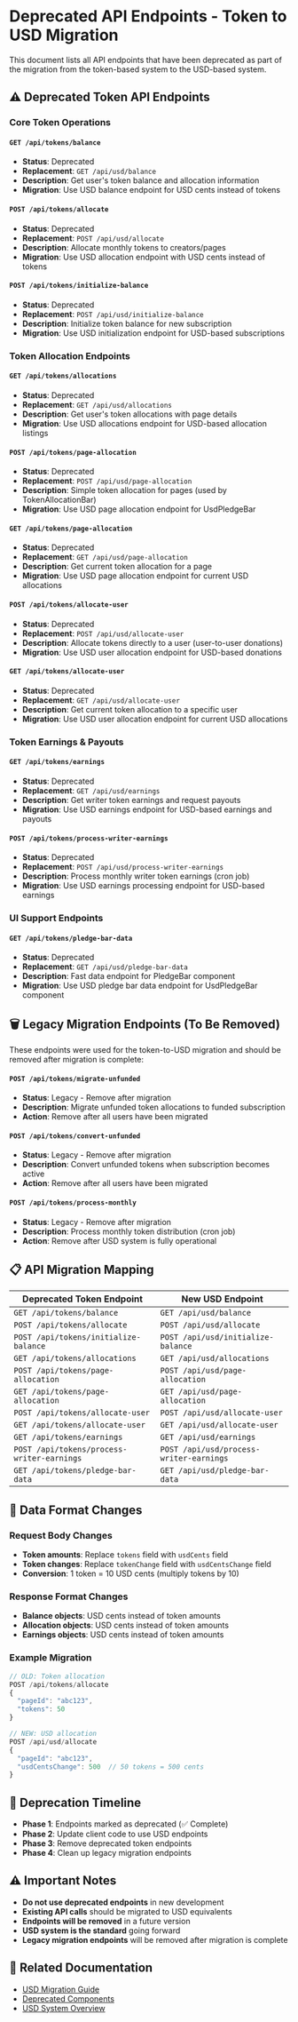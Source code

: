 # Deprecated API Endpoints - Token to USD Migration

This document lists all API endpoints that have been deprecated as part of the migration from the token-based system to the USD-based system.

## ⚠️ Deprecated Token API Endpoints

### Core Token Operations

#### `GET /api/tokens/balance`
- **Status**: Deprecated
- **Replacement**: `GET /api/usd/balance`
- **Description**: Get user's token balance and allocation information
- **Migration**: Use USD balance endpoint for USD cents instead of tokens

#### `POST /api/tokens/allocate`
- **Status**: Deprecated
- **Replacement**: `POST /api/usd/allocate`
- **Description**: Allocate monthly tokens to creators/pages
- **Migration**: Use USD allocation endpoint with USD cents instead of tokens

#### `POST /api/tokens/initialize-balance`
- **Status**: Deprecated
- **Replacement**: `POST /api/usd/initialize-balance`
- **Description**: Initialize token balance for new subscription
- **Migration**: Use USD initialization endpoint for USD-based subscriptions

### Token Allocation Endpoints

#### `GET /api/tokens/allocations`
- **Status**: Deprecated
- **Replacement**: `GET /api/usd/allocations`
- **Description**: Get user's token allocations with page details
- **Migration**: Use USD allocations endpoint for USD-based allocation listings

#### `POST /api/tokens/page-allocation`
- **Status**: Deprecated
- **Replacement**: `POST /api/usd/page-allocation`
- **Description**: Simple token allocation for pages (used by TokenAllocationBar)
- **Migration**: Use USD page allocation endpoint for UsdPledgeBar

#### `GET /api/tokens/page-allocation`
- **Status**: Deprecated
- **Replacement**: `GET /api/usd/page-allocation`
- **Description**: Get current token allocation for a page
- **Migration**: Use USD page allocation endpoint for current USD allocations

#### `POST /api/tokens/allocate-user`
- **Status**: Deprecated
- **Replacement**: `POST /api/usd/allocate-user`
- **Description**: Allocate tokens directly to a user (user-to-user donations)
- **Migration**: Use USD user allocation endpoint for USD-based donations

#### `GET /api/tokens/allocate-user`
- **Status**: Deprecated
- **Replacement**: `GET /api/usd/allocate-user`
- **Description**: Get current token allocation to a specific user
- **Migration**: Use USD user allocation endpoint for current USD allocations

### Token Earnings & Payouts

#### `GET /api/tokens/earnings`
- **Status**: Deprecated
- **Replacement**: `GET /api/usd/earnings`
- **Description**: Get writer token earnings and request payouts
- **Migration**: Use USD earnings endpoint for USD-based earnings and payouts

#### `POST /api/tokens/process-writer-earnings`
- **Status**: Deprecated
- **Replacement**: `POST /api/usd/process-writer-earnings`
- **Description**: Process monthly writer token earnings (cron job)
- **Migration**: Use USD earnings processing endpoint for USD-based earnings

### UI Support Endpoints

#### `GET /api/tokens/pledge-bar-data`
- **Status**: Deprecated
- **Replacement**: `GET /api/usd/pledge-bar-data`
- **Description**: Fast data endpoint for PledgeBar component
- **Migration**: Use USD pledge bar data endpoint for UsdPledgeBar component

## 🗑️ Legacy Migration Endpoints (To Be Removed)

These endpoints were used for the token-to-USD migration and should be removed after migration is complete:

#### `POST /api/tokens/migrate-unfunded`
- **Status**: Legacy - Remove after migration
- **Description**: Migrate unfunded token allocations to funded subscription
- **Action**: Remove after all users have been migrated

#### `POST /api/tokens/convert-unfunded`
- **Status**: Legacy - Remove after migration
- **Description**: Convert unfunded tokens when subscription becomes active
- **Action**: Remove after all users have been migrated

#### `POST /api/tokens/process-monthly`
- **Status**: Legacy - Remove after migration
- **Description**: Process monthly token distribution (cron job)
- **Action**: Remove after USD system is fully operational

## 📋 API Migration Mapping

| Deprecated Token Endpoint | New USD Endpoint |
|---------------------------|------------------|
| `GET /api/tokens/balance` | `GET /api/usd/balance` |
| `POST /api/tokens/allocate` | `POST /api/usd/allocate` |
| `POST /api/tokens/initialize-balance` | `POST /api/usd/initialize-balance` |
| `GET /api/tokens/allocations` | `GET /api/usd/allocations` |
| `POST /api/tokens/page-allocation` | `POST /api/usd/page-allocation` |
| `GET /api/tokens/page-allocation` | `GET /api/usd/page-allocation` |
| `POST /api/tokens/allocate-user` | `POST /api/usd/allocate-user` |
| `GET /api/tokens/allocate-user` | `GET /api/usd/allocate-user` |
| `GET /api/tokens/earnings` | `GET /api/usd/earnings` |
| `POST /api/tokens/process-writer-earnings` | `POST /api/usd/process-writer-earnings` |
| `GET /api/tokens/pledge-bar-data` | `GET /api/usd/pledge-bar-data` |

## 🔄 Data Format Changes

### Request Body Changes
- **Token amounts**: Replace `tokens` field with `usdCents` field
- **Token changes**: Replace `tokenChange` field with `usdCentsChange` field
- **Conversion**: 1 token = 10 USD cents (multiply tokens by 10)

### Response Format Changes
- **Balance objects**: USD cents instead of token amounts
- **Allocation objects**: USD cents instead of token amounts
- **Earnings objects**: USD cents instead of token amounts

### Example Migration
```javascript
// OLD: Token allocation
POST /api/tokens/allocate
{
  "pageId": "abc123",
  "tokens": 50
}

// NEW: USD allocation
POST /api/usd/allocate
{
  "pageId": "abc123",
  "usdCentsChange": 500  // 50 tokens = 500 cents
}
```

## 📅 Deprecation Timeline

- **Phase 1**: Endpoints marked as deprecated (✅ Complete)
- **Phase 2**: Update client code to use USD endpoints
- **Phase 3**: Remove deprecated token endpoints
- **Phase 4**: Clean up legacy migration endpoints

## ⚠️ Important Notes

- **Do not use deprecated endpoints** in new development
- **Existing API calls** should be migrated to USD equivalents
- **Endpoints will be removed** in a future version
- **USD system is the standard** going forward
- **Legacy migration endpoints** will be removed after migration is complete

## 🔗 Related Documentation

- [USD Migration Guide](./USD_MIGRATION_GUIDE.md)
- [Deprecated Components](./DEPRECATED_COMPONENTS.md)
- [USD System Overview](./USD_SYSTEM.md)

